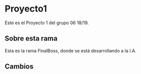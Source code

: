 # Proyecto1

Este es el Proyecto 1 del grupo 06 18/19.

## Sobre esta rama

Esta es la rama FinalBoss, donde se está desarrollando a la I.A.
## Cambios
